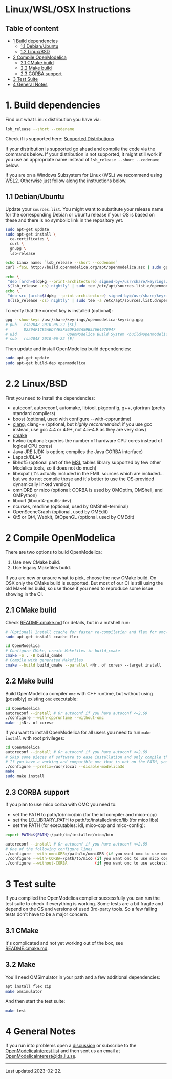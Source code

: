 # Linux/WSL/OSX Instructions

## Table of content

- [1 Build dependencies](#1-build-dependencies)
  - [1.1 Debian/Ubuntu](#11-debianubuntu)
  - [1.2 Linux/BSD](#12-linuxbsd)
- [2 Compile OpenModelica](#2-compile-openmodelica)
  - [2.1 CMake build](#21-cmake-build)
  - [2.2 Make build](#22-make-build)
  - [2.3 CORBA support](#23-corba-support)
- [3 Test Suite](#3-test-suite)
- [4 General Notes](#4-general-notes)

# 1. Build dependencies

Find out what Linux distribution you have via:
```bash
lsb_release --short --codename
```

Check if is supported here: [Supported Distributions](http://build.openmodelica.org/apt/dists/)

If your distribution is supported go ahead and compile the code via the commands below.
If your distribution is not supported, it might still work if you use an appropriate name instead of `lsb_release --short --codename` below.

If you are on a Windows Subsystem for Linux (WSL) we recommend using WSL2. Otherwise just
follow along the instructions below.

## 1.1 Debian/Ubuntu

Update your `sources.list`.
You might want to substitute your release name for the corresponding Debian or Ubuntu
release if your OS is based on these and there is no symbolic link in the repository yet.

```bash
sudo apt-get update
sudo apt-get install \
  ca-certificates \
  curl \
  gnupg \
  lsb-release

echo Linux name: `lsb_release --short --codename`
curl -fsSL http://build.openmodelica.org/apt/openmodelica.asc | sudo gpg --dearmor -o /usr/share/keyrings/openmodelica-keyring.gpg

echo \
 "deb [arch=$(dpkg --print-architecture) signed-by=/usr/share/keyrings/openmodelica-keyring.gpg] https://build.openmodelica.org/apt \
 $(lsb_release -cs) nightly" | sudo tee /etc/apt/sources.list.d/openmodelica.list > /dev/null
echo \
 "deb-src [arch=$(dpkg --print-architecture) signed-by=/usr/share/keyrings/openmodelica-keyring.gpg] https://build.openmodelica.org/apt \
 $(lsb_release -cs) nightly" | sudo tee -a /etc/apt/sources.list.d/openmodelica.list > /dev/null
```

To verify that the correct key is installed (optional):

```bash
gpg --show-keys /usr/share/keyrings/openmodelica-keyring.gpg
# pub   rsa2048 2010-06-22 [SC]
#       D229AF1CE5AED74E5F59DF303A59B53664970947
# uid                      OpenModelica Build System <build@openmodelica.org>
# sub   rsa2048 2010-06-22 [E]
```

Then update and install OpenModelica build dependencies:

```bash
sudo apt-get update
sudo apt-get build-dep openmodelica
```

# 2.2 Linux/BSD

First you need to install the dependencies:
- autoconf, autoreconf, automake, libtool, pkgconfig, g++, gfortran (pretty standard compilers)
- boost (optional, used with configure --with-cppruntime)
- [clang](http://clang.llvm.org/), clang++ (optional, but *highly recommended*; if you use gcc instead, use gcc 4.4 or 4.9+, not 4.5-4.8 as they are very slow)
- [cmake](http://www.cmake.org)
- hwloc (optional; queries the number of hardware CPU cores instead of logical CPU cores)
- Java JRE (JDK is option; compiles the Java CORBA interface)
- Lapack/BLAS
- libhdf5 (optional part of the [MSL](https://github.com/modelica/Modelica) tables library supported by few other Modelica tools, so it does not do much)
- libexpat (it's actually included in the FMIL sources which are included... but we do not compile those and it's better to use the OS-provided dynamically linked version)
- omniORB or mico (optional; CORBA is used by OMOptim, OMShell, and OMPython)
- libcurl (libcurl4-gnutls-dev)
- ncurses, readline (optional, used by OMShell-terminal)
- OpenSceneGraph (optional, used by OMEdit)
- Qt5 or Qt4, Webkit, QtOpenGL (optional, used by OMEdit)

# 2 Compile OpenModelica

There are two options to build OpenModelica:

  1. Use new CMake build.
  2. Use legacy Makefiles build.

If you are new or unsure what to pick, choose the new CMake build.
On OSX only the CMake build is supported.
But most of our CI is still using the old Makefiles build, so use those if you need to
reproduce some issue showing in the CI.

## 2.1 CMake build

Check [README.cmake.md](../README.cmake.md) for details, but in a nutshell run:

```bash
# (Optional) Install ccache for faster re-compilation and flex for omc-diff
sudo apt-get install ccache flex
```

```bash
cd OpenModelica
# Configure CMake, create Makefiles in build_cmake
cmake -S . -B build_cmake
# Compile with generated Makefiles
cmake --build build_cmake --parallel <Nr. of cores> --target install
```

## 2.2 Make build

Build OpenModelica compiler `omc` with C++ runtime, but without using (possibly) existing
`omc` executable:

```bash
cd OpenModelica
autoreconf --install # Or autoconf if you have autoconf <=2.69
./configure --with-cppruntime --without-omc
make -j<Nr. of cores>
```

If you want to install OpenModelica for all users you need to run `make install` with root
privileges:

```bash
cd OpenModelica
autoreconf --install # Or autoconf if you have autoconf <=2.69
# Skip some pieces of software to ease installation and only compile the base omc executable
# If you have a working and compatible omc that is not on the PATH, you can use --with-omc=path/to/omc to speed up compilation
./configure --prefix=/usr/local --disable-modelica3d
make
sudo make install
```

## 2.3 CORBA support

If you plan to use mico corba with OMC you need to:
- set the PATH to path/to/mico/bin (for the idl compiler and mico-cpp)
- set the LD_LIBRARY_PATH to path/to/installed/mico/lib (for mico libs)
- set the PATH (for executables: idl, mico-cpp and mico-config):
```bash
export PATH=${PATH}:/path/to/installed/mico/bin
```

```bash
autoreconf --install # Or autoconf if you have autoconf <=2.69
# One of the following configure lines
./configure --with-omniORB=/path/to/omniORB (if you want omc to use omniORB corba)
./configure --with-CORBA=/path/to/mico (if you want omc to use mico corba)
./configure --without-CORBA            (if you want omc to use sockets)
```


# 3 Test suite

If you compiled the OpenModelica compiler successfully you can run the test suite to check
if everything is working. Some tests are a bit fragile and depend on the OS and versions
of used 3rd-party tools. So a few failing tests don't have to be a major concern.

## 3.1 CMake

It's complicated and not yet working out of the box, see
[README.cmake.md](../README.cmake.md).

## 3.2 Make

You'll need OMSimulator in your path and a few additional dependencies:

```bash
apt install flex zip
make omsimulator
```

And then start the test suite:

```bash
make test
```

# 4 General Notes

If you run into problems open a [discussion](https://github.com/OpenModelica/OpenModelica/discussions)
or subscribe to the [OpenModelicaInterest list](https://www.openmodelica.org/index.php/home/mailing-list)
and then sent us an email at [OpenModelicaInterest@ida.liu.se](mailto:OpenModelicaInterest@ida.liu.se).

--------------

Last updated 2023-02-22.
